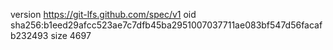 version https://git-lfs.github.com/spec/v1
oid sha256:b1eed29afcc523ae7c7dfb45ba2951007037711ae083bf547d56facafb232493
size 4697
